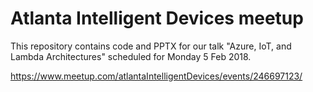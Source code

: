 
# Atlanta Intelligent Devices meetup

This repository contains code and PPTX for our talk "Azure, IoT, and Lambda Architectures" scheduled for Monday 5 Feb 2018.

https://www.meetup.com/atlantaIntelligentDevices/events/246697123/

